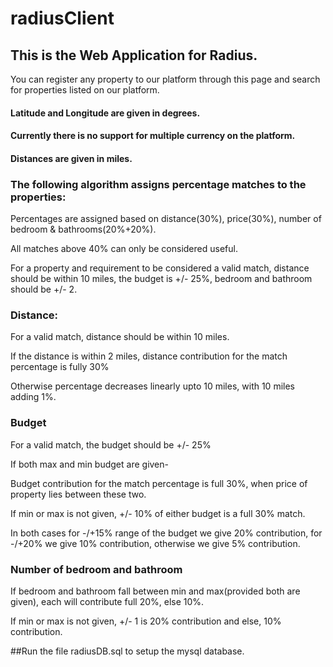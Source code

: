 # radiusClient

## This is the Web Application for Radius. 
You can register any property to our platform through this page and search for properties listed on our platform.

#### Latitude and Longitude are given in degrees. 
#### Currently there is no support for multiple currency on the platform.
#### Distances are given in miles.

### The following algorithm assigns percentage matches to the properties:
Percentages are assigned based on distance(30%), price(30%), number of bedroom & bathrooms(20%+20%).

All matches above 40% can only be considered useful.

For a property and requirement to be considered a valid match, distance should be within 10 miles, the budget is +/- 25%, bedroom and bathroom should be +/- 2.

### Distance:
For a valid match, distance should be within 10 miles.

If the distance is within 2 miles, distance contribution for the match percentage is fully 30%

Otherwise percentage decreases linearly upto 10 miles, with 10 miles adding 1%.

### Budget
For a valid match, the budget should be +/- 25%

If both max and min budget are given-

  Budget contribution for the match percentage is full 30%, when price of property lies between these two. 
  
If min or max is not given, +/- 10% of either budget is a full 30% match.

In both cases for -/+15% range of the budget we give 20% contribution, for -/+20% we give 10% contribution, otherwise we give 5% contribution.

### Number of bedroom and bathroom
If bedroom and bathroom fall between min and max(provided both are given), each will contribute full 20%, else 10%.

If min or max is not given, +/- 1 is 20% contribution and else, 10% contribution.


##Run the file radiusDB.sql to setup the mysql database.

